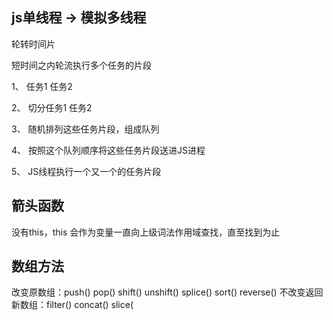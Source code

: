 ## js单线程 -> 模拟多线程

轮转时间片

短时间之内轮流执行多个任务的片段

1、 任务1 任务2

2、 切分任务1 任务2 

3、 随机排列这些任务片段，组成队列

4、 按照这个队列顺序将这些任务片段送进JS进程

5、 JS线程执行一个又一个的任务片段

## 箭头函数
没有this，this 会作为变量一直向上级词法作用域查找，直至找到为止

## 数组方法
改变原数组：push() pop() shift() unshift() splice() sort() reverse()
不改变返回新数组：filter() concat() slice(